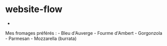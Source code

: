 # website-flow
*
Mes fromages préférés :
    - Bleu d'Auverge
    - Fourme d'Ambert
    - Gorgonzola
    - Parmesan
    - Mozzarella (burrata)
